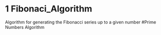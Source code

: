 # 1 Fibonaci_Algorithm
Algorithm for generating the Fibonacci series up to a given number
#Prime Numbers Algorithm
